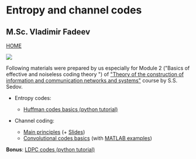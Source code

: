 # Entropy and channel codes
## M.Sc. Vladimir Fadeev

[HOME](https://github.com/kirlf/CSP/blob/master/README.md)

![](https://ak9.picdn.net/shutterstock/videos/23772559/thumb/10.jpg)

Following materials were prepared by us especially for Module 2 ("Basics of effective and noiseless coding theory
") of ["Theory of the construction of information and communication networks and systems"](http://e.kai.ru/%D0%B3%D0%B5%D1%80%D0%BC%D0%B0%D0%BD%D0%BE-%D1%80%D0%BE%D1%81%D1%81%D0%B8%D0%B9%D1%81%D0%BA%D0%B8%D0%B9-%D0%B8%D0%BD%D1%81%D1%82%D0%B8%D1%82%D1%83%D1%82-%D0%BD%D0%BE%D0%B2%D1%8B%D1%85-%D1%82%D0%B5/) course by S.S. Sedov.

* Entropy codes:
  * [Huffman codes basics (python tutorial)](https://nbviewer.jupyter.org/format/slides/gist/kirlf/2eb242f225f9bfed4ecbfc8e1e2f5f71/Huffman%20codes.ipynb#/)

* Channel coding:
  * [Main principles](https://github.com/kirlf/CSP/blob/master/FEC/README.md) (+ [Slides](https://speakerdeck.com/kirlf/channel-coding-schemes))
  * [Convolutional codes basics](https://github.com/kirlf/CSP/blob/master/FEC/Convolutional%20codes%20intro.md) (with [MATLAB examples](https://github.com/kirlf/CSP/blob/master/FEC/Convolutional%20codes%20modeling.md))
  
**Bonus**:
[LDPC codes (python tutorial)](https://nbviewer.jupyter.org/github/kirlf/CSP/blob/master/FEC/LDPC.ipynb)
  
